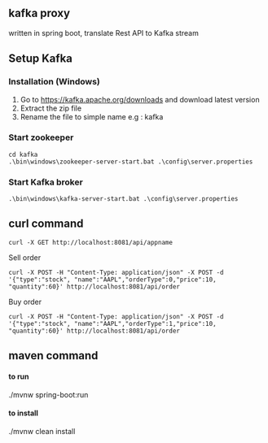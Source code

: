 ## kafka proxy
written in spring boot, translate Rest API to Kafka stream

## Setup Kafka 

### Installation (Windows)

1. Go to https://kafka.apache.org/downloads and download latest version
2. Extract the zip file
3. Rename the file to simple name e.g : kafka

### Start zookeeper

```
cd kafka
.\bin\windows\zookeeper-server-start.bat .\config\server.properties
```

### Start Kafka broker
```
.\bin\windows\kafka-server-start.bat .\config\server.properties
```

## curl command
```
curl -X GET http://localhost:8081/api/appname
```
Sell order
```
curl -X POST -H "Content-Type: application/json" -X POST -d '{"type":"stock", "name":"AAPL","orderType":0,"price":10, "quantity":60}' http://localhost:8081/api/order
```
Buy order
```
curl -X POST -H "Content-Type: application/json" -X POST -d '{"type":"stock", "name":"AAPL","orderType":1,"price":10, "quantity":60}' http://localhost:8081/api/order
```
## maven command
#### to run
./mvnw spring-boot:run
#### to install
./mvnw clean install